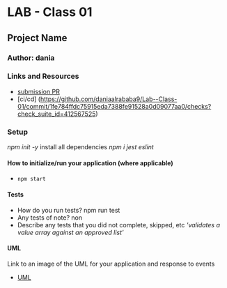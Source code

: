 # LAB - Class 01

## Project Name

### Author: dania

### Links and Resources

- [submission PR](https://github.com/daniaalrababa9/Lab--Class-01/pull/1)
- [ci/cd] (https://github.com/daniaalrababa9/Lab--Class-01/commit/1fe784ffdc75915eda7388fe91528a0d09077aa0/checks?check_suite_id=412567525)


### Setup
*npm init -y*
install all dependencies *npm i jest eslint*
#### How to initialize/run your application (where applicable)

- `npm start`

#### Tests

- How do you run tests?
npm run test
- Any tests of note?
non
- Describe any tests that you did not complete, skipped, etc
     *'validates a value array against an approved list'*

#### UML

Link to an image of the UML for your application and response to events
- [UML](https://files.slack.com/files-pri/TNGRRLUMA-FSJSL6H98/img_20200121_201426.jpg)
